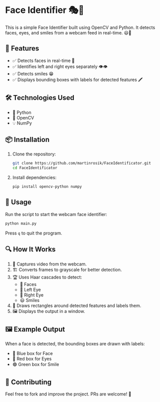 # Face Identifier 🎭📸

This is a simple Face Identifier built using OpenCV and Python. It detects faces, eyes, and smiles from a webcam feed in real-time. 😃👀

## 🚀 Features

- ✅ Detects faces in real-time 👤
- ✅ Identifies left and right eyes separately 👁️👁️
- ✅ Detects smiles 😁
- ✅ Displays bounding boxes with labels for detected features 🖍️

## 🛠️ Technologies Used

- 🐍 Python
- 🎨 OpenCV
- 💡 NumPy

## 📦 Installation

1. Clone the repository:

   ```sh
   git clone https://github.com/martinrosik/FaceIdentificator.git
   cd FaceIdentificator
   ```

2. Install dependencies:

   ```sh
   pip install opencv-python numpy
   ```

## 📜 Usage

Run the script to start the webcam face identifier:

```sh
python main.py
```

Press `q` to quit the program.

## 🔍 How It Works

1. 🎥 Captures video from the webcam.
2. 🏗️ Converts frames to grayscale for better detection.
3. 🏆 Uses Haar cascades to detect:
   - 👤 Faces
   - 👀 Left Eye
   - 👀 Right Eye
   - 😃 Smiles
4. 📏 Draws rectangles around detected features and labels them.
5. 🖼️ Displays the output in a window.

## 🖼️ Example Output

When a face is detected, the bounding boxes are drawn with labels:

- 🔵 Blue box for Face
- 🔴 Red box for Eyes
- 🟢 Green box for Smile

## 🤝 Contributing

Feel free to fork and improve the project. PRs are welcome! 🙌

